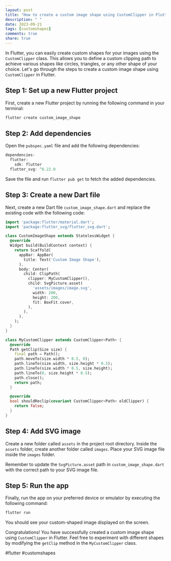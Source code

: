 ```yaml
---
layout: post
title: "How to create a custom image shape using CustomClipper in Flutter"
description: " "
date: 2023-09-21
tags: [customshapes]
comments: true
share: true
---
```


In Flutter, you can easily create custom shapes for your images using the `CustomClipper` class. This allows you to define a custom clipping path to achieve various shapes like circles, triangles, or any other shape of your choice. Let's go through the steps to create a custom image shape using `CustomClipper` in Flutter.

## Step 1: Set up a new Flutter project

First, create a new Flutter project by running the following command in your terminal:

```dart
flutter create custom_image_shape
```

## Step 2: Add dependencies

Open the `pubspec.yaml` file and add the following dependencies:

```dart
dependencies:
  flutter:
    sdk: flutter
  flutter_svg: ^0.22.0
```
Save the file and run `flutter pub get` to fetch the added dependencies.

## Step 3: Create a new Dart file

Next, create a new Dart file `custom_image_shape.dart` and replace the existing code with the following code:

```dart
import 'package:flutter/material.dart';
import 'package:flutter_svg/flutter_svg.dart';

class CustomImageShape extends StatelessWidget {
  @override
  Widget build(BuildContext context) {
    return Scaffold(
      appBar: AppBar(
        title: Text('Custom Image Shape'),
      ),
      body: Center(
        child: ClipPath(
          clipper: MyCustomClipper(),
          child: SvgPicture.asset(
            'assets/images/image.svg',
            width: 200,
            height: 200,
            fit: BoxFit.cover,
          ),
        ),
      ),
    );
  }
}

class MyCustomClipper extends CustomClipper<Path> {
  @override
  Path getClip(Size size) {
    final path = Path();
    path.moveTo(size.width * 0.5, 0);
    path.lineTo(size.width, size.height * 0.5);
    path.lineTo(size.width * 0.5, size.height);
    path.lineTo(0, size.height * 0.5);
    path.close();
    return path;
  }

  @override
  bool shouldReclip(covariant CustomClipper<Path> oldClipper) {
    return false;
  }
}
```

## Step 4: Add SVG image

Create a new folder called `assets` in the project root directory. Inside the `assets` folder, create another folder called `images`. Place your SVG image file inside the `images` folder. 

Remember to update the `SvgPicture.asset` path in `custom_image_shape.dart` with the correct path to your SVG image file.

## Step 5: Run the app

Finally, run the app on your preferred device or emulator by executing the following command:

```dart
flutter run
```

You should see your custom-shaped image displayed on the screen.

Congratulations! You have successfully created a custom image shape using `CustomClipper` in Flutter. Feel free to experiment with different shapes by modifying the `getClip` method in the `MyCustomClipper` class.

#flutter #customshapes